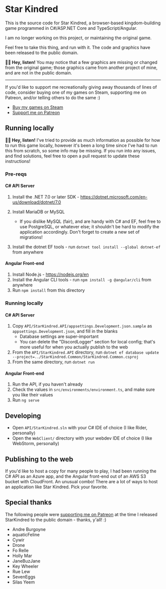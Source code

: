 # Star Kindred

This is the source code for Star Kindred, a browser-based kingdom-building game programmed in C#/ASP.NET Core and TypeScript/Angular.

I am no longer working on this project, or maintaining the original game.

Feel free to take this thing, and run with it. The code and graphics have been released to the public domain.

**🧚‍♀️ Hey, listen!** You may notice that a few graphics are missing or changed from the original game; those graphics came from another project of mine, and are not in the public domain.

---

If you'd like to support me recreationally giving away thousands of lines of code, consider buying one of my games on Steam, supporting me on Patreon, and/or telling others to do the same :)
* [Buy my games on Steam](https://store.steampowered.com/search/?developer=Ben%20Hendel-Doying)
* [Support me on Patreon](https://www.patreon.com/BenMakesGames)

## Running locally

**🧚‍♀️ Hey, listen!** I've tried to provide as much information as possible for how to run this game locally, however it's been a long time since I've had to run this from scratch, so some info may be missing. If you run into any issues, and find solutions, feel free to open a pull request to update these instructions!

### Pre-reqs

#### C# API Server

1. Install the .NET 7.0 or later SDK - https://dotnet.microsoft.com/en-us/download/dotnet/7.0
2. Install MariaDB or MySQL
   * If you dislike MySQL (fair), and are handy with C# and EF, feel free to use PostgreSQL, or whatever else; it shouldn't be hard to modify the application accordingly. Don't forget to create a new set of migrations!

3. Install the dotnet EF tools - run `dotnet tool install --global dotnet-ef` from anywhere

#### Angular Front-end

1. Install Node.js - https://nodejs.org/en
2. Install the Angular CLI tools - run `npm install -g @angular/cli` from anywhere
2. Run `npm install` from this directory

### Running locally

#### C# API Server

1. Copy `API/StarKindred.API/appsettings.Development.json.sample` as `appsettings.Development.json`, and fill in the blanks
   * Database settings are super-important
   * You can delete the "DiscordLogger" section for local config; that's more useful for when you actually publish to the web
2. From the `API/StarKindred.API` directory, run `dotnet ef database update --project=../StarKindred.Common/StarKindred.Common.csproj`
3. From the same directory, run `dotnet run`

#### Angular Front-end

1. Run the API, if you haven't already
2. Check the values in `src/environments/environment.ts`, and make sure you like their values
3. Run `ng serve`

## Developing

* Open `API/StarKindred.sln` with your C# IDE of choice (I like Rider, personally)
* Open the `WebClient/` directory with your webdev IDE of choice (I like WebStorm, personally)

## Publishing to the web

If you'd like to host a copy for many people to play, I had been running the C# API as an Azure app, and the Angular front-end out of an AWS S3 bucket with CloudFront. An unusual combo! There are a lot of ways to host an application like Star Kindred. Pick your favorite.

## Special thanks

The following people were [supporting me on Patreon](https://www.patreon.com/BenMakesGames) at the time I released StarKindred to the public domain - thanks, y'all! :)

* Andre Burgoyne
* aquaticFeline
* Cywir
* Drone
* Fo Relle
* Holly Mar
* JaneBuzJane
* Key Wheeler
* Rue Lew
* SevenEggs
* Silas Yeem

